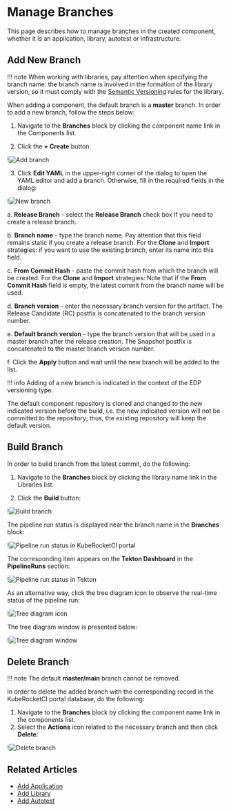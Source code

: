 # Manage Branches

This page describes how to manage branches in the created component, whether it is an application, library, autotest or infrastructure.

## Add New Branch

!!! note
    When working with libraries, pay attention when specifying the branch name: the branch name is involved in the formation of the library version, so it must comply with the [Semantic Versioning](https://semver.org/) rules for the library.

When adding a component, the default branch is a **master** branch. In order to add a new branch, follow the steps below:

1. Navigate to the **Branches** block by clicking the component name link in the Components list.

2. Click the **+ Create** button:

  !![Add branch](../assets/user-guide/edp-portal-addbranch1.png "Add branch")

3. Click **Edit YAML** in the upper-right corner of the dialog to open the YAML editor and add a branch. Otherwise, fill in the required fields in the dialog:

  !![New branch](../assets/user-guide/edp-portal-create-new-branch.png "New branch")

  a. **Release Branch** - select the **Release Branch** check box if you need to create a release branch.

  b. **Branch name** - type the branch name. Pay attention that this field remains static if you create a release branch. For the **Clone** and **Import** strategies: if you want to use the existing branch, enter its name into this field.

  c. **From Commit Hash** - paste the commit hash from which the branch will be created. For the **Clone** and **Import** strategies: Note that if the **From Commit Hash** field is empty, the latest commit from the branch name will be used.

  d. **Branch version** - enter the necessary branch version for the artifact. The Release Candidate (RC) postfix is concatenated to the branch version number.

  e. **Default branch version** - type the branch version that will be used in a master branch after the release creation. The Snapshot postfix is concatenated to the master branch version number.

  f. Click the **Apply** button and wait until the new branch will be added to the list.

  !!! info
      Adding of a new branch is indicated in the context of the EDP versioning type.

The default component repository is cloned and changed to the new indicated version before the build, i.e. the new indicated version will not be committed to the repository; thus, the existing repository will keep the default version.

## Build Branch

In order to build branch from the latest commit, do the following:

1. Navigate to the **Branches** block by clicking the library name link in the Libraries list.

2. Click the **Build** button:

  !![Build branch](../assets/user-guide/edp-portal-build-branch.png "Build branch")

The pipeline run status is displayed near the branch name in the **Branches** block:

  !![Pipeline run status in KubeRocketCI portal](../assets/user-guide/edp-portal-pipeline-run-status.png "Pipeline run status in KubeRocketCI portal")

The corresponding item appears on the **Tekton Dashboard** in the **PipelineRuns** section:

  !![Pipeline run status in Tekton](../assets/user-guide/edp-portal-pipeline-run-status-in-tekton.png "Pipeline run status in Tekton")

As an alternative way, click the tree diagram icon to observe the real-time status of the pipeline run:

  !![Tree diagram icon](../assets/user-guide/tree-diagram-icon.png "Tree diagram icon")

The tree diagram window is presented below:

  !![Tree diagram window](../assets/user-guide/tree-diagram-window.png "Tree diagram window")

## Delete Branch

!!! note
    The default **master/main** branch cannot be removed.

In order to delete the added branch with the corresponding record in the KubeRocketCI portal database, do the following:

1. Navigate to the **Branches** block by clicking the component name link in the components list.
2. Select the **Actions** icon related to the necessary branch and then click **Delete**:

  !![Delete branch](../assets/user-guide/edp-portal-delete-branch.png "Delete branch")

## Related Articles

* [Add Application](../user-guide/add-application.md)
* [Add Library](../user-guide/add-library.md)
* [Add Autotest](../user-guide/add-autotest.md)
